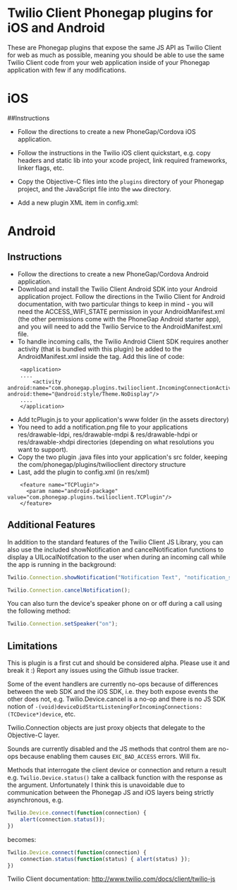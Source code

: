 # Twilio Client Phonegap plugins for iOS and Android

These are Phonegap plugins that expose the same JS API as Twilio Client for web as much as possible, meaning you should be able to use the same Twilio Client code from your web application inside of your Phonegap application with few if any modifications. 

# iOS

##Instructions

- Follow the directions to create a new PhoneGap/Cordova iOS application.

- Follow the instructions in the Twilio iOS client quickstart, e.g. copy headers and static lib into your xcode project, link required frameworks, linker flags, etc.

- Copy the Objective-C files into the `plugins` directory of your Phonegap project, and the JavaScript file into the `www` directory.

- Add a new plugin XML item in config.xml:
    <feature name="TCPlugin">
        <param name="ios-package" value="TCPlugin" />
    </feature>

# Android

## Instructions

- Follow the directions to create a new PhoneGap/Cordova Android application.
- Download and install the Twilio Client Android SDK into your Android application project. Follow the directions in the Twilio Client for Android documentation, with two particular things to keep in mind - you will need the ACCESS_WIFI_STATE permission in your AndroidManifest.xml (the other permissions come with the PhoneGap Android starter app), and you will need to add the Twilio Service to the AndroidManifest.xml file. 
- To handle incoming calls, the Twilio Android Client SDK requires another activity (that is bundled with this plugin) be added to the AndroidManifest.xml inside the <application> tag. Add this line of code:

```
    <application>
    ....
        <activity android:name="com.phonegap.plugins.twilioclient.IncomingConnectionActivity"  android:theme="@android:style/Theme.NoDisplay"/>
    ....
    </application>
```
- Add tcPlugin.js to your application's www folder (in the assets directory)
- You need to add a notification.png file to your applications res/drawable-ldpi, res/drawable-mdpi & res/drawable-hdpi or res/drawable-xhdpi directories (depending on what resolutions you want to support).
- Copy the two plugin .java files into your application's src folder, keeping the com/phonegap/plugins/twilioclient directory structure
- Last, add the plugin to config.xml (in res/xml)

```
    <feature name="TCPlugin">
      <param name="android-package" value="com.phonegap.plugins.twilioclient.TCPlugin"/>
    </feature>
```

## Additional Features

In addition to the standard features of the Twilio Client JS Library, you can also use the included showNotification and cancelNotification functions to display a UILocalNotifcation to the user when during an incoming call while the app is running in the background:

```javascript
Twilio.Connection.showNotification("Notification Text", "notification_sound.wav");
```

```javascript
Twilio.Connection.cancelNotification();
```

You can also turn the device's speaker phone on or off during a call using the following method:

```javascript
Twilio.Connection.setSpeaker("on");
```

## Limitations

This is plugin is a first cut and should be considered alpha. Please use it and break it :) Report any issues using the Github issue tracker.

Some of the event handlers are currently no-ops because of differences between the web SDK and the iOS SDK, i.e. they both expose events the other does not, e.g. Twilio.Device.cancel is a no-op and there is no JS SDK notion of `-(void)deviceDidStartListeningForIncomingConnections:(TCDevice*)device`, etc. 

Twilio.Connection objects are just proxy objects that delegate to the Objective-C layer.

Sounds are currently disabled and the JS methods that control them are no-ops because enabling them causes `EXC_BAD_ACCESS` errors. Will fix.

Methods that interrogate the client device or connection and return a result e.g. `Twilio.Device.status()` take a callback function with the response as the argument. Unfortunately I think this is unavoidable due to communication between the Phonegap JS and iOS layers being strictly asynchronous, e.g.

```javascript
Twilio.Device.connect(function(connection) {
    alert(connection.status());
})
```

becomes:

```javascript
Twilio.Device.connect(function(connection) {
    connection.status(function(status) { alert(status) });
})
```

Twilio Client documentation: http://www.twilio.com/docs/client/twilio-js

